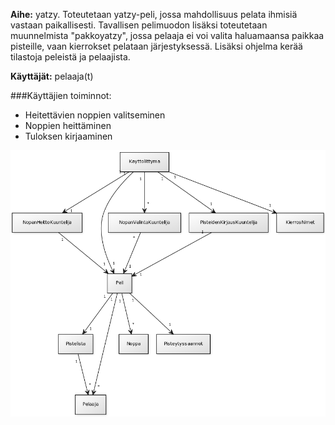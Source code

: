 __Aihe:__ yatzy. Toteutetaan yatzy-peli, jossa mahdollisuus pelata ihmisiä vastaan paikallisesti. Tavallisen pelimuodon lisäksi toteutetaan muunnelmista "pakkoyatzy", jossa pelaaja ei voi valita haluamaansa paikkaa pisteille, vaan kierrokset pelataan järjestyksessä. Lisäksi ohjelma kerää tilastoja peleistä ja pelaajista.

__Käyttäjät:__ pelaaja(t)

###Käyttäjien toiminnot:
- Heitettävien noppien valitseminen
- Noppien heittäminen
- Tuloksen kirjaaminen

![Luokkakaavio](kaavio.png)
